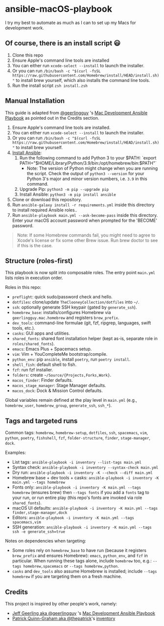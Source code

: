 # ansible-macOS-playbook

I try my best to automate as much as I can to set up my Macs for development work.

## Of course, there is an install script 😃️️

1. Clone this repo
2. Ensure Apple's command line tools are installed
  1. You can either run `xcode-select --install` to launch the installer.
  2. Or you can run `/bin/bash -c "$(curl -fsSL https://raw.githubusercontent.com/Homebrew/install/HEAD/install.sh)"` to install brew yourself, which also installs the command line tools.
3. Run the install script `zsh install.zsh`

## Manual Installation

This guide is adapted from [@geerlingguy](https://github.com/geerlingguy) 's [Mac Development Ansible Playbook](https://github.com/geerlingguy/mac-dev-playbook) as pointed out in the Credits section.

1. Ensure Apple's command line tools are installed.
  1. You can either run `xcode-select --install` to launch the installer.
  2. Or you can run `/bin/bash -c "$(curl -fsSL https://raw.githubusercontent.com/Homebrew/install/HEAD/install.sh)"` to install brew yourself.
2. [Install Ansible](https://docs.ansible.com/ansible/latest/installation_guide/index.html):
    1. Run the following command to add Python 3 to your $PATH: `export PATH="$HOME/Library/Python/3.9/bin:/opt/homebrew/bin:$PATH"`
        * Note: The version of Python might change when you are running the script. Check the output of `python3 --version` for your Python 3's major and minor version numbers, i.e. `3.9` in this command.
    2. Upgrade Pip: `python3 -m pip --upgrade pip`
    3. Install Ansible: `python3 -m pip install ansible`
3. Clone or download this repository.
4. Run `ansible-galaxy install -r requirements.yml` inside this directory to install required Ansible roles..
5. Run `ansible-playbook main.yml --ask-become-pass` inside this directory. Enter your macOS account password when prompted for the 'BECOME' password.

> Note: If some Homebrew commands fail, you might need to agree to Xcode's license or fix some other Brew issue. Run brew doctor to see if this is the case.

## Structure (roles-first)

This playbook is now split into composable roles. The entry point `main.yml` lists roles in execution order.

Roles in this repo:

- `preflight`: quick sudo/password check and hello.
- `dotfiles`: clone/update `TheClooneyCollection/dotfiles` into `~/`.
- `ssh`: optionally generate SSH keypair (gated by `generate_ssh`).
- `homebrew_base`: installs/configures Homebrew via `geerlingguy.mac.homebrew` and registers `brew_prefix`.
- `dev_tools`: command-line formulae (git, fzf, ripgrep, languages, swift tools, etc.).
- `casks`: GUI apps and utilities.
- `shared_fonts`: shared font installation helper (kept as-is, separate role in `roles/shared_fonts`).
- `emacs`: Emacs Plus + Spacemacs setup.
- `vim`: Vim + YouCompleteMe bootstrap/compile.
- `python_env`: pip `ansible`, install `poetry`, run `poetry install`.
- `shell_fish`: default shell to fish.
- `fzf`: run fzf installer.
- `folders`: create `~/Source/{Projects,Forks,Work}`.
- `macos_finder`: Finder defaults.
- `macos_stage_manager`: Stage Manager defaults.
- `macos_dock`: Dock & Mission Control defaults.

Global variables remain defined at the play level in `main.yml` (e.g., `homebrew_user`, `homebrew_group`, `generate_ssh`, `ssh_*`).

## Tags and targeted runs

Common tags: `homebrew`, `homebrew-setup`, `dotfiles`, `ssh`, `spacemacs`, `vim`, `python`, `poetry`, `fishshell`, `fzf`, `folder-structure`, `finder`, `stage-manager`, `dock`.

Examples:

- List tags: `ansible-playbook -i inventory --list-tags main.yml`
- Syntax check: `ansible-playbook -i inventory --syntax-check main.yml`
- Dry run: `ansible-playbook -i inventory -K --check --diff main.yml`
- Homebrew base + dev tools + casks: `ansible-playbook -i inventory -K main.yml --tags homebrew`
- Fonts only: `ansible-playbook -i inventory -K main.yml --tags homebrew` (ensures brew) then `--tags fonts` if you add a `fonts` tag to your run, or run entire play (this repo's fonts are invoked via role `shared_fonts`).
- macOS UI defaults: `ansible-playbook -i inventory -K main.yml --tags finder,stage-manager,dock`
- Editors: `ansible-playbook -i inventory -K main.yml --tags spacemacs,vim`
- SSH generation: `ansible-playbook -i inventory -K main.yml --tags ssh -e generate_ssh=true`

Notes on dependencies when targeting:

- Some roles rely on `homebrew_base` to have run (because it registers `brew_prefix` and ensures Homebrew): `emacs`, `python_env`, and `fzf` in particular. When running these tags alone, include `homebrew` too, e.g.: `--tags homebrew,spacemacs` or `--tags homebrew,python`.
- `casks` and `dev_tools` also assume Homebrew is installed; include `--tags homebrew` if you are targeting them on a fresh machine.

## Credits

This project is inspired by other people's work, namely:

- [Jeff Geerling aka @geerlingguy](https://github.com/geerlingguy) 's [Mac Development Ansible Playbook](https://github.com/geerlingguy/mac-dev-playbook)
- [Patrick Quinn-Graham aka @thepatrick](https://github.com/thepatrick)'s [inventory](https://github.com/thepatrick/inventory)
